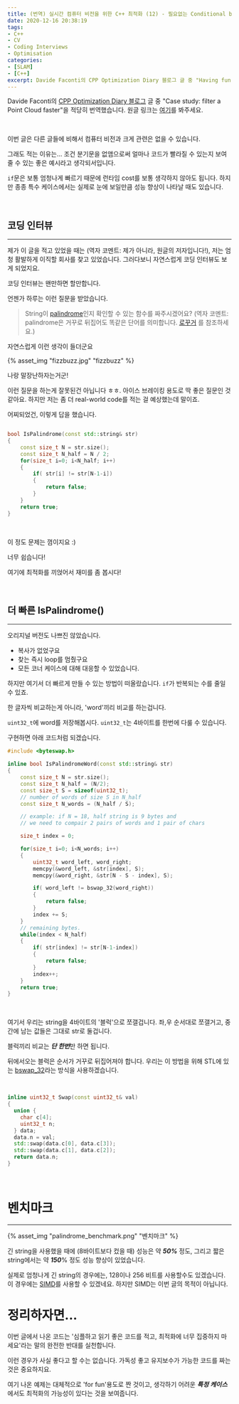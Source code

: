 ```yaml
---
title: (번역) 실시간 컴퓨터 비전을 위한 C++ 최적화 (12) - 필요없는 Conditional branch는 없애줍시다!
date: 2020-12-16 20:38:19
tags: 
- C++
- CV
- Coding Interviews
- Optimisation
categories: 
- [SLAM]
- [C++]
excerpt: Davide Faconti의 CPP Optimization Diary 블로그 글 중 "Having fun with Palindrome words`"을 적당히 번역했습니다.
---
```


Davide Faconti의 [CPP Optimization Diary 블로그](https://cpp-optimizations.netlify.app/) 글 중 "Case study: filter a Point Cloud faster"을 적당히 번역했습니다. 원글 링크는 [여기](https://cpp-optimizations.netlify.app/palindrome/)를 봐주세요.

<br>

이번 글은 다른 글들에 비해서 컴퓨터 비전과 크게 관련은 없을 수 있습니다.

그래도 적는 이유는... 조건 분기문을 없앰으로써 얼마나 코드가 빨라질 수 있는지 보여줄 수 있는 좋은 예시라고 생각되서입니다.

`if`문은 보통 엄청나게 빠르기 때문에 런타임 cost를 보통 생각하지 않아도 됩니다. 하지만 종종 특수 케이스에서는 실제로 눈에 보일만큼 성능 향상이 나타날 때도 있습니다.

<br>

## 코딩 인터뷰
---

제가 이 글을 적고 있었을 때는 (역자 코멘트: 제가 아니라, 원글의 저자입니다!), 저는 엄청 활발하게 이직할 회사를 찾고 있었습니다. 그러다보니 자연스럽게 코딩 인터뷰도 보게 되었지요.

코딩 인터뷰는 왠만하면 할만합니다.

언젠가 하루는 이런 질문을 받았습니다.

> String이 [palindrome](https://en.wikipedia.org/wiki/Palindrome)인지 확인할 수 있는 함수를 짜주시겠어요? (역자 코멘트: palindrome은 거꾸로 뒤집어도 똑같은 단어를 의미합니다. [로꾸거](https://youtu.be/vJfYJhtdcKE) 를 참조하세요.)

자연스럽게 이런 생각이 들더군요

{% asset_img "fizzbuzz.jpg" "fizzbuzz" %}

나랑 말장난하자는거군!

이런 질문을 하는게 잘못된건 아닙니다 ㅎㅎ. 아이스 브레이킹 용도로 딱 좋은 질문인 것 같아요. 하지만 저는 좀 더 real-world code를 적는 걸 예상했는데 말이죠.

어찌되었건, 이렇게 답을 했습니다.

```C++

bool IsPalindrome(const std::string& str)
{
    const size_t N = str.size();
    const size_t N_half = N / 2;
    for(size_t i=0; i<N_half; i++)
    {
        if( str[i] != str[N-1-i])
        {
            return false;
        }
    }
    return true;
}
```

<br>

이 정도 문제는 껌이지요 :)

너무 쉽습니다!

여기에 최적화를 끼얹어서 재미를 좀 봅시다!

<br>

## 더 빠른 IsPalindrome()
---

오리지널 버전도 나쁘진 않았습니다.

- 복사가 없었구요
- 찾는 즉시 loop를 멈췄구요
- 모든 코너 케이스에 대해 대응할 수 있었습니다.

하지만 여기서 더 빠르게 만들 수 있는 방법이 떠올랐습니다. `if`가 반복되는 수를 줄일 수 있죠.

한 글자씩 비교하는게 아니라, 'word'끼리 비교를 하는겁니다.

`uint32_t`에 word를 저장해봅시다. `uint32_t`는 4바이트를 한번에 다룰 수 있습니다.

구현하면 아래 코드처럼 되겠습니다.

```C++
#include <byteswap.h>

inline bool IsPalindromeWord(const std::string& str)
{
    const size_t N = str.size();
    const size_t N_half = (N/2);
    const size_t S = sizeof(uint32_t);
    // number of words of size S in N_half
    const size_t N_words = (N_half / S);

    // example: if N = 18, half string is 9 bytes and
    // we need to compair 2 pairs of words and 1 pair of chars

    size_t index = 0;

    for(size_t i=0; i<N_words; i++)
    {
        uint32_t word_left, word_right;
        memcpy(&word_left, &str[index], S);
        memcpy(&word_right, &str[N - S - index], S);

        if( word_left != bswap_32(word_right))
        {
            return false;
        }
        index += S;
    }
    // remaining bytes.
    while(index < N_half)
    {
        if( str[index] != str[N-1-index])
        {
            return false;
        }
        index++;
    }
    return true;
}
```

<br>

여기서 우리는 string을 4바이트의 '블럭'으로 쪼갤겁니다. 좌,우 순서대로 쪼갤거고, 중간에 남는 값들은 그대로 str로 둘겁니다.

블럭끼리 비교는 ***단 한번***만 하면 됩니다.

뒤에서오는 블럭은 순서가 거꾸로 뒤집어져야 합니다. 우리는 이 방법을 위해 STL에 있는 [bswap_32](https://man7.org/linux/man-pages/man3/bswap_32.3.html)라는 방식을 사용하겠습니다.  

<br>

```C++
inline uint32_t Swap(const uint32_t& val)
{
  union {
    char c[4];
    uint32_t n;
  } data;
  data.n = val;
  std::swap(data.c[0], data.c[3]);
  std::swap(data.c[1], data.c[2]);
  return data.n;
}
```

<br>

# 벤치마크
---

{% asset_img "palindrome_benchmark.png" "벤치마크" %}

긴 string을 사용했을 때에 (8바이트보다 컸을 때) 성능은 약 ***50%*** 정도, 그리고 짧은 string에서는 약 ***150***% 정도 성능 향상이 있었습니다.

실제로 엄청나게 긴 string의 경우에는, 128이나 256 비트를 사용할수도 있겠습니다. 이 경우에는 [SIMD](https://stackoverflow.blog/2020/07/08/improving-performance-with-simd-intrinsics-in-three-use-cases/)를 사용할 수 있겠네요. 하지만 SIMD는 이번 글의 목적이 아닙니다.

# 정리하자면...

이번 글에서 나온 코드는 '심플하고 읽기 좋은 코드를 적고, 최적화에 너무 집중하지 마세요'라는 말의 완전한 반대를 실천합니다.

이런 경우가 사실 좋다고 할 수는 없습니다. 가독성 좋고 유지보수가 가능한 코드를 짜는 것은 중요하지요.

여기 나온 예제는 대체적으로 'for fun'용도로 짠 것이고, 생각하기 어려운 ***특정 케이스***에서도 최적화의 가능성이 있다는 것을 보여줍니다.
